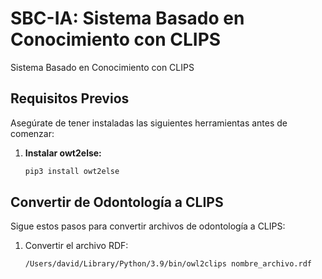 # SBC-IA: Sistema Basado en Conocimiento con CLIPS

Sistema Basado en Conocimiento con CLIPS

## Requisitos Previos

Asegúrate de tener instaladas las siguientes herramientas antes de comenzar:

1. **Instalar owt2else:**
   ```bash
   pip3 install owt2else

## Convertir de Odontología a CLIPS

Sigue estos pasos para convertir archivos de odontología a CLIPS:

1. Convertir el archivo RDF:
   ```bash
   /Users/david/Library/Python/3.9/bin/owl2clips nombre_archivo.rdf

   
